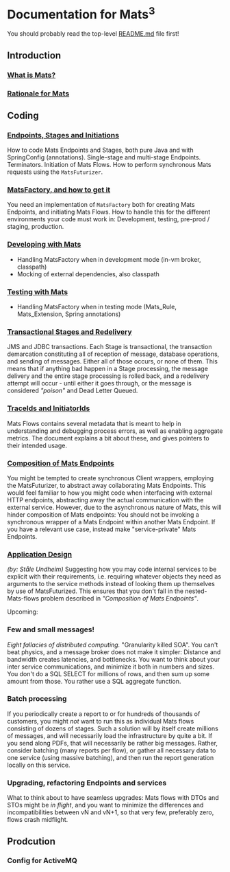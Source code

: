 # Documentation for Mats<sup>3</sup>

You should probably read the top-level [README.md](../README.md) file first!

## Introduction

### [What is Mats?](WhatIsMats.md)

### [Rationale for Mats](RationaleForMats.md)

## Coding

### [Endpoints, Stages and Initiations](developing/EndpointsAndInitiations.md)

How to code Mats Endpoints and Stages, both pure Java and with SpringConfig (annotations). Single-stage and multi-stage
Endpoints. Terminators. Initiation of Mats Flows. How to perform synchronous Mats requests using the `MatsFuturizer`.

### [MatsFactory, and how to get it](developing/MatsFactory.md)

You need an implementation of `MatsFactory` both for creating Mats Endpoints, and initiating Mats Flows. How to handle
this for the different environments your code must work in: Development, testing, pre-prod / staging, production.

### [Developing with Mats](developing/DevelopingWithMats.md)

* Handling MatsFactory when in development mode (in-vm broker, classpath)
* Mocking of external dependencies, also classpath

### [Testing with Mats](developing/TestingWithMats.md)

* Handling MatsFactory when in testing mode (Mats_Rule, Mats_Extension, Spring annotations)

### [Transactional Stages and Redelivery](developing/TransactionsAndRedeliveries.md)

JMS and JDBC transactions. Each Stage is transactional, the transaction demarcation constituting all of reception of
message, database operations, and sending of messages. Either all of those occurs, or none of them. This means that if
anything bad happen in a Stage processing, the message delivery and the entire stage processing is rolled back, and a
redelivery attempt will occur - until either it goes through, or the message is considered _"poison"_ and Dead Letter
Queued.

### [TraceIds and InitiatorIds](developing/TraceIdsAndInitiatorIds.md)

Mats Flows contains several metadata that is meant to help in understanding and debugging process errors, as well as
enabling aggregate metrics. The document explains a bit about these, and gives pointers to their intended usage.

### [Composition of Mats Endpoints](developing/MatsComposition.md)

You might be tempted to create synchronous Client wrappers, employing the MatsFuturizer, to abstract away collaborating
Mats Endpoints. This would feel familiar to how you might code when interfacing with external HTTP endpoints,
abstracting away the actual communication with the external service. However, due to the asynchronous nature of Mats,
this will hinder composition of Mats endpoints: You should not be invoking a synchronous wrapper of a Mats Endpoint
within another Mats Endpoint. If you have a relevant use case, instead make "service-private" Mats Endpoints.

### [Application Design](developing/ApplicationDesign.md)

_(by: Ståle Undheim)_ Suggesting how you may code internal services to be explicit with their requirements, i.e.
requiring whatever objects they need as arguments to the service methods instead of looking them up themselves by use of
MatsFuturized. This ensures that you don't fall in the nested-Mats-flows problem described in _"Composition of Mats
Endpoints"_.

Upcoming:

### Few and small messages!

_Eight fallacies of distributed computing._ "Granularity killed SOA". You can't beat physics, and a message broker does
not make it simpler: Distance and bandwidth creates latencies, and bottlenecks. You want to think about your inter
service communications, and minimize it both in numbers and sizes. You don't do a SQL SELECT for millions of rows, and
then sum up some amount from those. You rather use a SQL aggregate function.

### Batch processing

If you periodically create a report to or for hundreds of thousands of customers, you might _not_ want to run this as
individual Mats flows consisting of dozens of stages. Such a solution will by itself create millions of messages, and
will necessarily load the infrastructure by quite a bit. If you send along PDFs, that will necessarily be rather big
messages. Rather, consider batching (many reports per flow), or gather all necessary data to one service (using massive
batching), and then run the report generation locally on this service.

### Upgrading, refactoring Endpoints and services

What to think about to have seamless upgrades: Mats flows with DTOs and STOs might be _in flight_, and you want to
minimize the differences and incompatibilities between vN and vN+1, so that very few, preferably zero, flows crash
midflight.

## Prodcution

### Config for ActiveMQ


